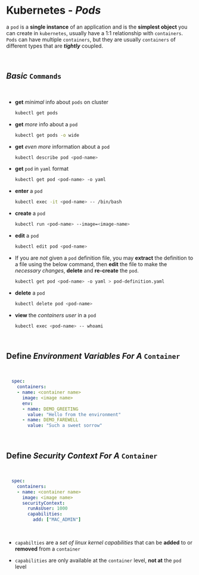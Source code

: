 # **Kubernetes** - ***Pods***

a `pod` is a **single instance** of an application and is the **simplest object** you can create in `kubernetes`, usually have a 1:1 relationship with `containers`. `Pods` can have multiple `containers`, but they are usually `containers` of different types that are ***tightly*** coupled.

<br>

## ***Basic*** `Commands`

<br>

- **get** *minimal* info about `pods` on cluster

  ```bash
  kubectl get pods
  ```

- **get** *more* info about a `pod`

  ```bash
  kubectl get pods -o wide
  ```

- **get** *even more* information about a `pod`

  ```bash
  kubectl describe pod <pod-name>
  ```

- **get** `pod` in `yaml` format

  ```bash
  kubectl get pod <pod-name> -o yaml
  ```

- **enter** a `pod`

    ```bash
    kubectl exec -it <pod-name> -- /bin/bash
    ```

- **create** a `pod`
  
  ```bash
  kubectl run <pod-name> --image=<image-name>
  ```

- **edit** a `pod`

  ```bash
  kubectl edit pod <pod-name>
  ```

- If you are *not* given a `pod` definition file, you may **extract** the definition to a file using the below command, then **edit** the file to make the *necessary changes*, **delete** and **re-create** the `pod`.


  ```bash
  kubectl get pod <pod-name> -o yaml > pod-definition.yaml
  ```

- **delete** a `pod`

  ```bash
  kubectl delete pod <pod-name>
  ```

- **view** the *containers user* in a `pod`

    ```bash
    kubectl exec <pod-name> -- whoami
    ```

<br>

## **Define** ***Environment Variables*** *For A* `Container`

<br />

```yaml
  spec:
    containers:
    - name: <container name>
      image: <image name>
      env:
      - name: DEMO_GREETING
        value: "Hello from the environment"
      - name: DEMO_FAREWELL
        value: "Such a sweet sorrow"
```

<br />

## **Define** ***Security Context*** *For A* `Container`

<br />

```yaml
  spec:
    containers:
    - name: <container name>
      image: <image name>
      securityContext:
        runAsUser: 1000
        capabilities:
          add: ["MAC_ADMIN"]
```

<br />

- `capabilties` are a *set of linux kernel capabilities* that can be **added** to or **removed** from a `container`

- `capabilities` are only available at the `container` level, **not at** the `pod` level
